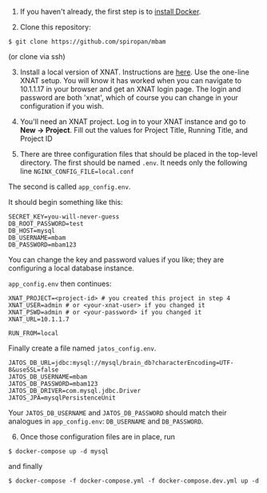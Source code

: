 1. If you haven't already, the first step is to [install Docker](https://docs.docker.com/install/).

2. Clone this repository:

`$ git clone https://github.com/spiropan/mbam`

(or clone via ssh)

3. Install a local version of XNAT.  Instructions are [here](https://wiki.xnat.org/display/XNAT17/Running+XNAT+in+a+Vagrant+Virtual+Machine).  Use the one-line XNAT setup.  You will know it has worked when you can navigate to 10.1.1.17 in your browser and get an XNAT login page.  The login and password are both 'xnat', which of course you can change in your configuration if you wish.

4. You'll need an XNAT project.  Log in to your XNAT instance and go to **New -> Project**.  Fill out the values for Project Title, Running Title, and Project ID

5. There are three configuration files that should be placed in the top-level directory.  The first should be named `.env`.  It needs only the following line
`NGINX_CONFIG_FILE=local.conf`

The second is called `app_config.env`.

It should begin something like this:

```
SECRET_KEY=you-will-never-guess
DB_ROOT_PASSWORD=test
DB_HOST=mysql
DB_USERNAME=mbam
DB_PASSWORD=mbam123
```

You can change the key and password values if you like; they are configuring a local database instance.   

`app_config.env` then continues:

```
XNAT_PROJECT=<project-id> # you created this project in step 4
XNAT_USER=admin # or <your-xnat-user> if you changed it
XNAT_PSWD=admin # or <your-password> if you changed it
XNAT_URL=10.1.1.7

RUN_FROM=local
```

Finally create a file named `jatos_config.env`.

```
JATOS_DB_URL=jdbc:mysql://mysql/brain_db?characterEncoding=UTF-8&useSSL=false
JATOS_DB_USERNAME=mbam
JATOS_DB_PASSWORD=mbam123
JATOS_DB_DRIVER=com.mysql.jdbc.Driver
JATOS_JPA=mysqlPersistenceUnit
```

Your `JATOS_DB_USERNAME` and `JATOS_DB_PASSWORD` should match their analogues in `app_config.env`: `DB_USERNAME` and `DB_PASSWORD`.

6. Once those configuration files are in place, run

`$ docker-compose up -d mysql`

and finally

`$ docker-compose -f docker-compose.yml -f docker-compose.dev.yml up -d`
